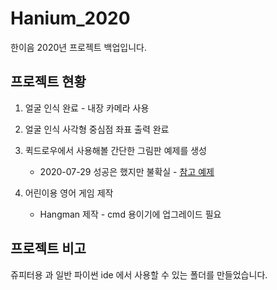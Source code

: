 # Hanium_2020
한이음 2020년 프로젝트 백업입니다.

## 프로젝트 현황  
1. 얼굴 인식 완료 - 내장 카메라 사용

2. 얼굴 인식 사각형 중심점 좌표 출력 완료

3. 퀵드로우에서 사용해볼 간단한 그림판 예제를 생성
   * 2020-07-29 성공은 했지만 불확실 - [참고 예제](https://towardsdatascience.com/play-with-quickdraw-a-real-time-application-137e66ea9b60) 

4. 어린이용 영어 게임 제작
   * Hangman 제작 - cmd 용이기에 업그레이드 필요

## 프로젝트 비고  
쥬피터용 과 일반 파이썬 ide 에서 사용할 수 있는 폴더를 만들었습니다.

